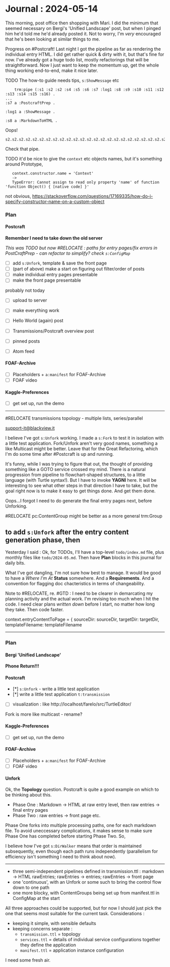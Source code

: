 # Journal : 2024-05-14

This morning, post office then shopping with Mari. I did the minimum that seemed necessary on Bergi's 'Unified Landscape' post, but when I pinged him he'd told me he'd already posted it. Not to worry, I'm _very_ encouraged that he's been looking at similar things to me.

Progress on #Postcraft! Last night I got the pipeline as far as rendering the individual entry HTML. I did get rather quick & dirty with it, but that's fine for now. I've already got a huge todo list, mostly refactorings that will be straightforward. Now I just want to keep the momentum up, get the whole thing working end-to-end, make it nice later.

TODO The how-to guide needs tips, `s:ShowMessage` etc

```
    trm:pipe (:s1 :s2 :s2 :s4 :s5 :s6 :s7 :log1 :s8 :s9 :s10 :s11 :s12 :s13 :s14 :s15 :s16) .
...
:s7 a :PostcraftPrep .

:log1 a :ShowMessage .

:s8 a :MarkdownToHTML .
```

Oops!

```
s2.s2.s2.s2.s2.s2.s2.s2.s2.s2.s2.s2.s2.s2.s2.s2.s2.s2.s2.s2.s2.s2.s2.s2.s2.s2.s2.s2.s2.s2.s2.s2.s2.s2.s2.s2.s2.s2.s2.s2.s2.s2.s2.s2.s2.s2.s2.s2.s2.s2.s2.s2.s2.s2.s2.s2.s2.s2.s2.s2.s2.s2.s2.s2.s2.s2.s2.s2.s2.s2.s2.s2.s2.s2.s2.s2.s2.s2.s2.s2.s2.s2.s2.s2.s2.s2.s2.s2.s2.s2.s2.s2.s2.s2.s2.s2.s2.s2.s2.s2.
```

Check that pipe.

TODO it'd be nice to give the `context` etc objects names, but it's something around Prototype,

```
   context.constructor.name = 'Context'
   ->
   TypeError: Cannot assign to read only property 'name' of function 'function Object() { [native code] }'
```

not obvious, https://stackoverflow.com/questions/17169335/how-do-i-specify-constructor-name-on-a-custom-object

### Plan

#### Postcraft

**Remember I need to take down the old server**

_This was TODO but now #RELOCATE : paths for entry pages/fix errors in PostCraftPrep - can refactor to simplify? check `s:ConfigMap`_

- [ ] add `s:Unfork`, template & save the front page
- [ ] (part of above) make a start on figuring out filter/order of posts
- [ ] make individual entry pages presentable
- [ ] make the front page presentable

probably not today

- [ ] upload to server
- [ ] make everything work

- [ ] Hello World (again) post
- [ ] Transmissions/Postcraft overview post

- [ ] pinned posts
- [ ] Atom feed

#### FOAF-Archive

- [ ] Placeholders + `a:manifest` for FOAF-Archive
- [ ] FOAF video

#### Kaggle-Preferences

- [ ] get set up, run the demo

---

#RELOCATE transmissions topology - multiple lists, series/parallel

support-it@blackview.it

I believe I've got `s:Unfork` working. I made a `s:Fork` to test it in isolation with a little test application. Fork/Unfork aren't very good names, something a like Multicast might be better. Leave that for the Great Refactoring, which I'm do some time after #Postcraft is up and running.

It's funny, while I was trying to figure that out, the thought of providing something like a GOTO service crossed my mind. There is a natural progression from pipeline to flowchart-shaped structures, to a little language (with Turtle syntax!). But I have to invoke **YAGNI** here. It will be interesting to see what other steps in that direction I have to take, but the goal right now is to make it easy to get things done. And get them done.

Oops...I forgot I need to do generate the final entry pages next, before Unforking.

#RELOCATE pc:ContentGroup might be better as a more general trm:Group

## to add `s:Unfork` after the entry content generation phase, then

Yesterday I said : Ok, for TODOs, I'll have a top-level `todo/index.md` file, plus monthly files like `todo/2024-05.md`. Then have **Plan** blocks in this journal for daily bits.

What I've got dangling, I'm not sure how best to manage. It would be good to have a _Where I'm At_ **Status** somewhere. And a **Requirements**. And a convention for flagging doc chacteristics in terms of changeability.

Note to #RELOCATE, re. #GTD : I need to be clearer in demarcating my planning activity and the actual work. I'm revising too much when I hit the code. I need clear plans _written down_ before I start, no matter how long they take. Then code faster.

context.entryContentToPage = {
sourceDir: sourceDir,
targetDir: targetDir,
templateFilename: templateFilename

---

### Plan

#### Bergi 'Unified Landscape'

**Phone Return!!!**

#### Postcraft

- [*] `s:Unfork` - write a little test application
- [*] write a little test application `t:transmission`

- [ ] visualization : like http://localhost/farelo/src/TurtleEditor/

Fork is more like multicast - rename?

#### Kaggle-Preferences

- [ ] get set up, run the demo

#### FOAF-Archive

- [ ] Placeholders + `a:manifest` for FOAF-Archive
- [ ] FOAF video

#### Unfork

Ok, the **Topology** question. Postcraft is quite a good example on which to be thinking about this.

- Phase One : Markdown -> HTML at raw entry level, then raw entries -> final entry pages
- Phase Two : raw entries -> front page etc.

Phase One forks into multiple processing paths, one for each markdown file. To avoid uneccessary complications, it makes sense to make sure Phase One has completed before starting Phase Two.
So,

I believe how I've got `s:DirWalker` means that order is maintained subsequently, even though each path runs independently (parallelism for efficiency isn't something I need to think about now).

---

- three semi-independent pipelines defined in transmission.ttl : markdown -> HTML rawEntries; rawEntries -> entries; rawEntries -> front page
- one 'continuous', with an Unfork or some such to bring the control flow down to one path
- one more blocky, with ContentGroups being set up from manifest.ttl in ConfigMap at the start

All three approaches could be supported, but for now I should just pick the one that seems most suitable for the current task. Considerations :

- keeping it simple, with sensible defaults
- keeping concerns separate :
  - `transmission.ttl` = topology
  - `services.ttl` = details of individual service configurations
    together they define the application
  - `manifest.ttl` = application instance configuration

I need some fresh air.

```

```
